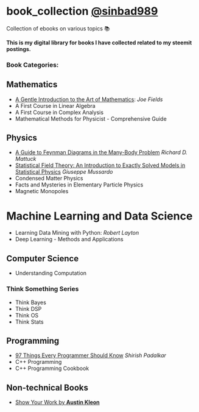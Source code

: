 # book_collection [@sinbad989](https://steemit.com/@sinbad989)
Collection of ebooks on various topics 📚 

**This is my digital library for books I have collected related to my steemit postings.**

### Book Categories:

## Mathematics
- [A Gentle Introduction to the Art of Mathematics](https://github.com/valjen/book_collection/tree/master/Mathematics/A%20Gentle%20Introduction%20to%20the%20Art%20of%20Mathematics): *Joe Fields*
- A First Course in Linear Algebra
- A First Course in Complex Analysis
- Mathematical Methods for Physicist - Comprehensive Guide

## Physics
- [A Guide to Feynman Diagrams in the Many-Body Problem](https://github.com/valjen/book_collection/tree/master/Physics/A%20Guide%20to%20Feynman%20Diagrams) *Richard D. Mattuck*
- [Statistical Field Theory: An Introduction to Exactly Solved Models in Statistical Physics](https://github.com/valjen/book_collection/tree/master/Physics/Statistical%20Field%20Theory) *Giuseppe Mussardo*
- Condensed Matter Physics
- Facts and Mysteries in Elementary Particle Physics
- Magnetic Monopoles

# Machine Learning and Data Science
- Learning Data Mining with Python: *Robert Layton*
- Deep Learning - Methods and Applications 

## Computer Science
- Understanding Computation

### Think Something Series
  - Think Bayes 
  - Think DSP
  - Think OS
  - Think Stats

## Programming 
- [97 Things Every Programmer Should Know](https://github.com/valjen/book_collection/tree/master/Programming/What%20Every%20Programmers%20Should%20Know) *Shirish Padalkar*
- C++ Programming
- C++ Programming Cookbook


## Non-technical Books
- [Show Your Work by **Austin Kleon**](https://github.com/valjen/book_collection/tree/master/Non-Technical)


